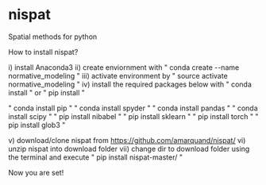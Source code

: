 # nispat
Spatial methods for python

How to install nispat?

i) install Anaconda3 ii) create enviornment with " conda create --name normative_modeling " iii) activate environment by " source activate normative_modeling " iv) install the required packages below with " conda install " or " pip install "

" conda install pip " " conda install spyder " " conda install pandas " " conda install scipy " " pip install nibabel " " pip install sklearn " " pip install torch " " pip install glob3 "

v) download/clone nispat from https://github.com/amarquand/nispat/ vi) unzip nispat into download folder vii) change dir to download folder using the terminal and execute " pip install nispat-master/ "

Now you are set!
